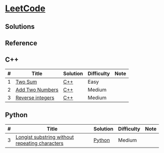# [LeetCode](https://leetcode.com/problemset/all/)



## Solutions


## Reference


## C++
|  #  | Title           |  Solution           |  Difficulty    | Note| 
|-----|---------------- | --------------- | --------------- |-----|
1 | [Two Sum](https://leetcode.com/problems/two-sum/description/) | [C++](./C++/two-sum.cpp) | Easy         |||
2 | [Add Two Numbers](https://leetcode.com/problems/add-two-numbers/) | [C++](./C++/add-two-numbers.cc) | Medium         |||
3 | [Reverse integers](https://leetcode.com/problems/reverse-integer/) | [C++](./C++/reverse-integers.cc) | Medium

## Python
|  #  | Title           |  Solution           |  Difficulty    | Note| 
|-----|---------------- | --------------- | --------------- |-----|
3 | [Longist substring without repeating characters](https://leetcode.com/problems/longest-substring-without-repeating-characters/description/) | [Python](./Python/long_substring_without_rep_char.py) | Medium


